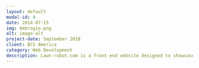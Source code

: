 ```yaml
---
layout: default
modal-id: 4
date: 2014-07-15
img: Ambrogio.png
alt: image-alt
project-date: September 2018
client: BCS America
category: Web Development
description: Lawn-robot.com is a front-end website designed to showcase the Ambrogio Robot for BCS America, located in Portland Oregon. The Ambrogio Robot is an automated robot designed to mow your lawn for you, the robot functions similar to a Roomba vacuum. This website was created using HTML/CSS/JavaScript, it was designed in order to showcase the robot. In the future I will be reworking the entire website in to a full stack website, the features I will be adding include online purchases and a dealer located. Please visit lawn-robot.com if you would like to view my work.
---
```

